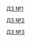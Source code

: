 
[ДЗ №1](https://github.com/DaniilMolchanov666/Y_Lab_Homeworks/tree/homework_1)

[ДЗ №2](https://github.com/DaniilMolchanov666/Y_Lab_Homeworks/tree/homework_2) 

[ДЗ №3](https://github.com/DaniilMolchanov666/Y_Lab_Homeworks/tree/homework_3)  

